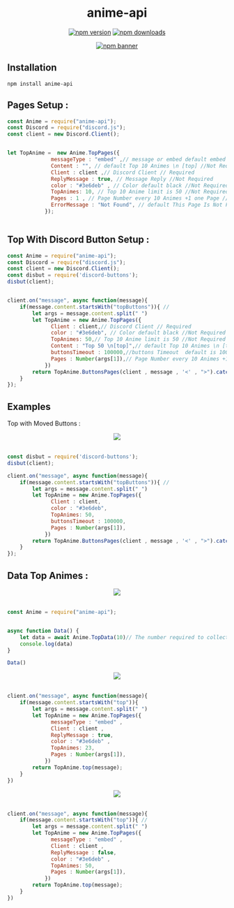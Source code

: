 <div align="center">
  <h1>anime-api</h1>
    <p>
    <a href="https://www.npmjs.com/package/anime-api"><img src="https://img.shields.io/npm/v/anime-api?maxAge=3600" alt="npm version" /></a>
    <a href="https://www.npmjs.com/package/anime-api"><img src="https://img.shields.io/npm/dt/anime-api?maxAge=3600" alt="npm downloads" /></a>
  </p>
  <p>
    <a href="https://www.npmjs.com/package/anime-api"><img src="https://nodei.co/npm/anime-api.png?downloads=true&stars=true" alt="npm banner"></a>
  </p>
</div>

## Installation

```npm
npm install anime-api
```

## Pages Setup :
```js
const Anime = require("anime-api");
const Discord = require("discord.js");
const client = new Discord.Client();


let TopAnime =  new Anime.TopPages({
              messageType : "embed" ,// message or embed default embed //Not Required
              Content : "", // default Top 10 Animes \n [top] //Not Required
              Client : client ,// Discord Client // Required
              ReplyMessage : true, // Message Reply //Not Required
              color : "#3e6deb" , // Color default black //Not Required
              TopAnimes: 10, // Top 10 Anime limit is 50 //Not Required
              Pages : 1 , // Page Number every 10 Animes +1 one Page //Not Required
              ErrorMessage : "Not Found", // default This Page Is Not Found 🙂//Not Required
            });
  
```

## Top With Discord Button Setup :

```js
const Anime = require("anime-api");
const Discord = require("discord.js");
const client = new Discord.Client();
const disbut = require('discord-buttons');
disbut(client);


client.on("message", async function(message){
    if(message.content.startsWith("topButtons")){ //
        let args = message.content.split(" ")
        let TopAnime = new Anime.TopPages({
              Client : client,// Discord Client // Required
              color : "#3e6deb", // Color default black //Not Required
              TopAnimes: 50,// Top 10 Anime limit is 50 //Not Required
              Content : "Top 50 \n[top]",// default Top 10 Animes \n [top] //Not Required
              buttonsTimeout : 100000,//buttons Timeout  default is 100000ms//Not Required
              Pages : Number(args[1]),// Page Number every 10 Animes +1 one Page //Not Required
            })
        return TopAnime.ButtonsPages(client , message , '<' , ">").catch(err => {throw err});
    }
});
```

## Examples 

Top with Moved Buttons : 
<div align="center">
  <img src="https://cdn.discordapp.com/attachments/864207573463597108/864582522243252224/unknown.png">
  <br> <br>
</div>

```js
const disbut = require('discord-buttons');
disbut(client);

client.on("message", async function(message){
    if(message.content.startsWith("topButtons")){ //
        let args = message.content.split(" ")
        let TopAnime = new Anime.TopPages({
              Client : client,
              color : "#3e6deb", 
              TopAnimes: 50,
              buttonsTimeout : 100000,
              Pages : Number(args[1]),
            })
        return TopAnime.ButtonsPages(client , message , '<' , ">").catch(err => {throw err});
    }
});
```

## Data Top Animes :

<div align="center">
<img src="https://cdn.discordapp.com/attachments/864207573463597108/864787097105727488/unknown.png">
 <br> <br>
</div>

```js
const Anime = require("anime-api");


async function Data() {
    let data = await Anime.TopData(10)// The number required to collect ِTop Anime //The maximum is 50;
    console.log(data)
}

Data()
```

<div align="center">
  <img src="https://cdn.discordapp.com/attachments/863796420996890645/863802146645868544/Screenshot_31.png">
  <br> <br>
</div>

```js
client.on("message", async function(message){
    if(message.content.startsWith("top")){ 
        let args = message.content.split(" ")
        let TopAnime = new Anime.TopPages({
              messageType : "embed" ,
              Client : client ,
              ReplyMessage : true, 
              color : "#3e6deb" , 
              TopAnimes: 23, 
              Pages : Number(args[1]),
            })
        return TopAnime.top(message);
    }
})
```

<div align="center">
  <img src="https://cdn.discordapp.com/attachments/863796420996890645/863802878220566538/unknown.png">
  <br> <br>
</div>

```js
client.on("message", async function(message){
    if(message.content.startsWith("top")){ //
        let args = message.content.split(" ")
        let TopAnime = new Anime.TopPages({
              messageType : "embed" ,
              Client : client ,
              ReplyMessage : false, 
              color : "#3e6deb" , 
              TopAnimes: 50, 
              Pages : Number(args[1]),
            })
        return TopAnime.top(message);
    }
})
```
